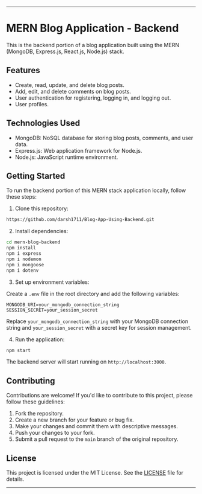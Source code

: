 

---

# MERN Blog Application - Backend

This is the backend portion of a blog application built using the MERN (MongoDB, Express.js, React.js, Node.js) stack.

## Features

- Create, read, update, and delete blog posts.
- Add, edit, and delete comments on blog posts.
- User authentication for registering, logging in, and logging out.
- User profiles.

## Technologies Used

- MongoDB: NoSQL database for storing blog posts, comments, and user data.
- Express.js: Web application framework for Node.js.
- Node.js: JavaScript runtime environment.

## Getting Started

To run the backend portion of this MERN stack application locally, follow these steps:

1. Clone this repository:

```bash
https://github.com/darsh1711/Blog-App-Using-Backend.git
```

2. Install dependencies:

```bash
cd mern-blog-backend
npm install
npm i express
npm i nodemon
npm i mongoose
npm i dotenv
```

3. Set up environment variables:

Create a `.env` file in the root directory and add the following variables:

```env
MONGODB_URI=your_mongodb_connection_string
SESSION_SECRET=your_session_secret
```

Replace `your_mongodb_connection_string` with your MongoDB connection string and `your_session_secret` with a secret key for session management.

4. Run the application:

```bash
npm start
```

The backend server will start running on `http://localhost:3000`.

## Contributing

Contributions are welcome! If you'd like to contribute to this project, please follow these guidelines:

1. Fork the repository.
2. Create a new branch for your feature or bug fix.
3. Make your changes and commit them with descriptive messages.
4. Push your changes to your fork.
5. Submit a pull request to the `main` branch of the original repository.

## License

This project is licensed under the MIT License. See the [LICENSE](LICENSE) file for details.

---

